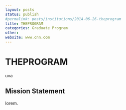 ```yaml
---
layout: posts
status: publish
#permalink: posts/institutions/2014-06-26-theprogram
title: THEPROGRAM
categories: Graduate Program
other: 
website: www.cnn.com
---
```

# THEPROGRAM

  uva

## Mission Statement

  lorem.

  
